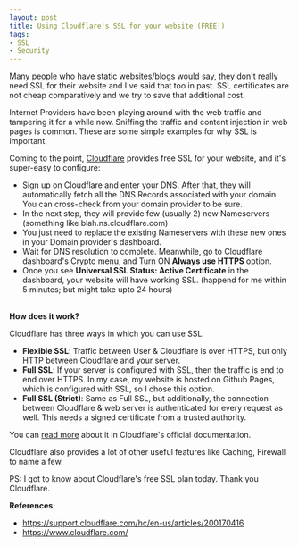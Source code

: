 ```yaml
---
layout: post
title: Using Cloudflare's SSL for your website (FREE!)
tags:
- SSL
- Security
---
```


Many people who have static websites/blogs would say, they don't really need SSL for their website and I've said that too in past. SSL certificates are not cheap comparatively and we try to save that additional cost.

Internet Providers have been playing around with the web traffic and tampering it for a while now. Sniffing the traffic and content injection in web pages is common. These are some simple examples for why SSL is important.

Coming to the point, <a target="_blank" href="https://www.cloudflare.com/">Cloudflare</a> provides free SSL for your website, and it's super-easy to configure:
- Sign up on Cloudflare and enter your DNS. After that, they will automatically fetch all the DNS Records associated with your domain. You can cross-check from your domain provider to be sure.
- In the next step, they will provide few (usually 2) new Nameservers (something like blah.ns.cloudflare.com)
- You just need to replace the existing Nameservers with these new ones in your Domain provider's dashboard.
- Wait for DNS resolution to complete. Meanwhile, go to Cloudflare dashboard's Crypto menu, and Turn ON <b>Always use HTTPS</b> option.
- Once you see <b>Universal SSL Status: Active Certificate</b> in the dashboard, your website will have working SSL. (happend for me within 5 minutes; but might take upto 24 hours)


<br>
<b>How does it work?</b>

Cloudflare has three ways in which you can use SSL.
- <b>Flexible SSL</b>: Traffic between User & Cloudflare is over HTTPS, but only HTTP between Cloudflare and your server.
- <b>Full SSL</b>: If your server is configured with SSL, then the traffic is end to end over HTTPS. In my case, my website is hosted on Github Pages, which is configured with SSL, so I chose this option.
- <b>Full SSL (Strict)</b>: Same as Full SSL, but additionally, the connection between Cloudflare & web server is authenticated for every request as well. This needs a signed certificate from a trusted authority.

You can <a target="_blank" href="https://support.cloudflare.com/hc/en-us/articles/200170416">read more</a> about it in Cloudflare's official documentation.

Cloudflare also provides a lot of other useful features like Caching, Firewall to name a few.

PS: I got to know about Cloudflare's free SSL plan today. Thank you Cloudflare.

<b>References:</b>
- https://support.cloudflare.com/hc/en-us/articles/200170416
- https://www.cloudflare.com/
